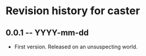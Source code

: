 # Revision history for caster

## 0.0.1 -- YYYY-mm-dd

* First version. Released on an unsuspecting world.
